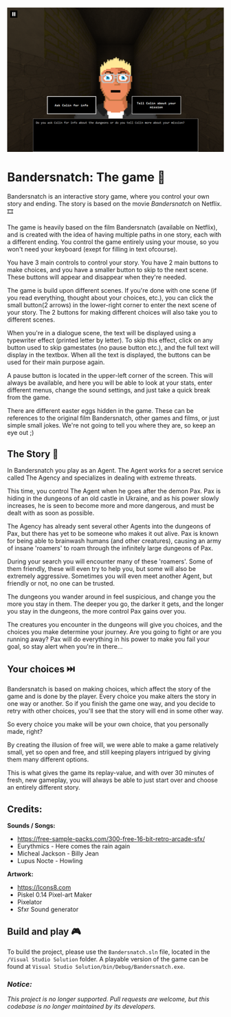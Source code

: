 ![Screenshot 1](https://github.com/thimvanamersfoort/bandersnatch/blob/main/Design/Screenshots/play.png)

# Bandersnatch: The game :ghost:

Bandersnatch is an interactive story game, where you control your own story and ending. The story is based on the movie *Bandersnatch* on Netflix. :film_strip: 	

The game is heavily based on the film Bandersnatch (available on Netflix), and is created with the idea of having multiple paths in one story, each with a different ending. You control the game entirely using your mouse, so you won't need your keyboard (exept for filling in text ofcourse).

You have 3 main controls to control your story. You have 2 main buttons to make choices, and you have a smaller button to skip to the next scene. These buttons will appear and disappear when they're needed.

The game is build upon different scenes. If you're done with one scene (if you read everything, thought about your choices, etc.), you can click the small button(2 arrows) in the lower-right corner to enter the next scene of your story. The 2 buttons for making different choices will also take you to different scenes.

When you're in a dialogue scene, the text will be displayed using a typewriter effect (printed letter by letter). To skip this effect, click on any button used to skip gamestates (no pause button etc.), and the full text will display in the textbox. When all the text is displayed, the buttons can be used for their main purpose again.

A pause button is located in the upper-left corner of the screen. This will always be available, and here you will be able to look at your stats, enter different menus, change the sound settings, and just take a quick break from the game.

There are different easter eggs hidden in the game. These can be references to the original film Bandersnatch, other games and films, or just simple small jokes. We're not going to tell you where they are, so keep an eye out ;)

## The Story :scroll:
In Bandersnatch you play as an Agent. The Agent works for a secret service called The Agency and specializes in dealing with extreme threats.

This time, you control The Agent when he goes after the demon Pax. Pax is hiding in the dungeons of an old castle in Ukraine, and as his power slowly increases, he is seen to become more and more dangerous, and must be dealt with as soon as possible.

The Agency has already sent several other Agents into the dungeons of Pax, but there has yet to be someone who makes it out alive. Pax is known for being able to brainwash humans (and other creatures), causing an army of insane 'roamers' to roam through the infinitely large dungeons of Pax.

During your search you will encounter many of these 'roamers'. Some of them friendly, these will even try to help you, but some will also be extremely aggressive. Sometimes you will even meet another Agent, but friendly or not, no one can be trusted.

The dungeons you wander around in feel suspicious, and change you the more you stay in them. The deeper you go, the darker it gets, and the longer you stay in the dungeons, the more control Pax gains over you.

The creatures you encounter in the dungeons will give you choices, and the choices you make determine your journey. Are you going to fight or are you running away? Pax will do everything in his power to make you fail your goal, so stay alert when you're in there...

## Your choices :next_track_button:
Bandersnatch is based on making choices, which affect the story of the game and is done by the player. Every choice you make alters the story in one way or another. So if you finish the game one way, and you decide to retry with other choices, you'll see that the story will end in some other way. 

So every choice you make will be your own choice, that you personally made, right?

By creating the illusion of free will, we were able to make a game relatively small, yet so open and free, and still keeping players intrigued by giving them many different options. 

This is what gives the game its replay-value, and with over 30 minutes of fresh, new gameplay, you will always be able to just start over and choose an entirely different story.

## Credits:

**Sounds / Songs:**
- https://free-sample-packs.com/300-free-16-bit-retro-arcade-sfx/
- Eurythmics - Here comes the rain again
- Micheal Jackson - Billy Jean
- Lupus Nocte - Howling

**Artwork:**
- https://Icons8.com
- Piskel 0.14 Pixel-art Maker
- Pixelator
- Sfxr Sound generator

## Build and play :video_game:
To build the project, please use the `Bandersnatch.sln` file, located in the `/Visual Studio Solution` folder. A playable version of the game can be found at `Visual Studio Solution/bin/Debug/Bandersnatch.exe`.




### *Notice:*
*This project is no longer supported. Pull requests are welcome, but this codebase is no longer maintained by its developers.*

